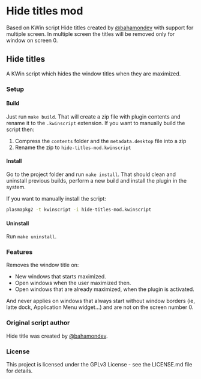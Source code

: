 # Hide titles mod

Based on KWin script Hide titles created by [@bahamondev](https://github.com/bahamondev/hide-titles) with support for multiple screen.
In multiple screen the titles will be removed only for window on screen 0.

## Hide titles

A KWin script which hides the window titles when they are maximized.

### Setup

#### Build

Just run `make build`. That will create a zip file with plugin contents and rename it to the `.kwinscript` extension.
If you want to manually build the script then:

1. Compress the `contents` folder and the `metadata.desktop` file into a zip
2. Rename the zip to `hide-titles-mod.kwinscript`

#### Install

Go to the project folder and run `make install`. That should clean and uninstall previous builds, perform a new build and install the plugin in the system.

If you want to manually install the script:

```sh
plasmapkg2 -t kwinscript -i hide-titles-mod.kwinscript
```

#### Uninstall

Run `make uninstall`.

### Features

Removes the window title on:

* New windows that starts maximized.
* Open windows when the user maximized then.
* Open windows that are already maximized, when the plugin is activated.

And never applies on windows that always start without window borders (ie, latte dock, Application Menu widget...) and are not on the screen number 0.

### Original script author

Hide title was created by [@bahamondev](https://bahamonde.dev).

### License

This project is licensed under the GPLv3 License - see the LICENSE.md file for details.
